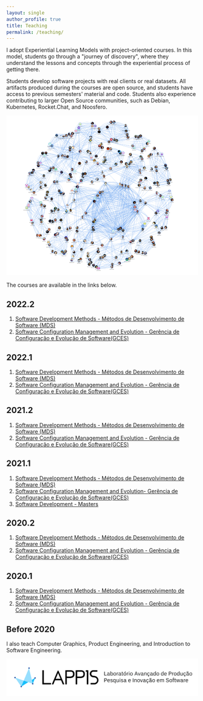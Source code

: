 ```yaml
---
layout: single
author_profile: true
title: Teaching
permalink: /teaching/
---
```


I adopt Experiential Learning Models with project-oriented courses. In this model, students go through a "journey of discovery", where they understand the lessons and concepts through the experiential process of getting there. 

Students develop software projects with real clients or real datasets. All artifacts produced during the courses are open source, and students have access to previous semesters' material and code. Students also experience contributing to larger Open Source communities, such as Debian, Kubernetes, Rocket.Chat, and Noosfero.

![Students](/images/gpp_mds.png)


The courses are available in the links below.

## 2022.2 
1. [Software Development Methods - Métodos de Desenvolvimento de Software (MDS)](/teaching/mds)  
1. [Software Configuration Management and Evolution - Gerência de Configuração e Evolução de Software(GCES)](https://github.com/fga-gces)

## 2022.1
1. [Software Development Methods - Métodos de Desenvolvimento de Software (MDS)](/teaching/mds)  
1. [Software Configuration Management and Evolution - Gerência de Configuração e Evolução de Software(GCES)](https://github.com/fga-gces)


## 2021.2 
1. [Software Development Methods - Métodos de Desenvolvimento de Software (MDS)](/teaching/mds)  
1. [Software Configuration Management and Evolution - Gerência de Configuração e Evolução de Software(GCES)](https://github.com/fga-gces)

## 2021.1 
1. [Software Development Methods - Métodos de Desenvolvimento de Software (MDS)](/teaching/mds)
1. [Software Configuration Management and Evolution- Gerência de Configuração e Evolução de Software(GCES)](https://github.com/fga-gces)
1. [Software Development - Masters](https://github.com/PPCA-CS)

## 2020.2 
1. [Software Development Methods - Métodos de Desenvolvimento de Software (MDS)](/teaching/mds)
1. [Software Configuration Management and Evolution - Gerência de Configuração e Evolução de Software(GCES)](https://github.com/fga-gces)

## 2020.1 
1. [Software Development Methods - Métodos de Desenvolvimento de Software (MDS)](/teaching/mds)
1. [Software Configuration Management and Evolution - Gerência de Configuração e Evolução de Software(GCES)](https://github.com/fga-gces)


## Before 2020
I also teach Computer Graphics, Product Engineering, and Introduction to Software Engineering.



![lappis](/images/lappis.png)